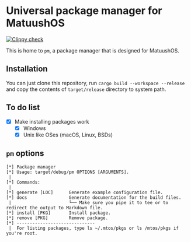# Universal package manager for MatuushOS
[![Clippy check](https://github.com/MatuushOS/pm/actions/workflows/clippy.yml/badge.svg)](https://github.com/MatuushOS/pm/actions/workflows/clippy.yml)

This is home to `pm`, a package manager that is designed for MatuushOS.

## Installation

You can just clone this repository, run `cargo build --workspace --release` and copy the contents of `target/release` directory to system path.

## To do list
- [x] Make installing packages work
  - [x] Windows
  - [x] Unix like OSes (macOS, Linux, BSDs)

## `pm` options

```
[*] Package manager
[*] Usage: target/debug/pm OPTIONS [ARGUMENTS].
 |  
[*] Commands:
 |  
[*] generate [LOC]      Generate example configuration file.
[*] docs                Generate documentation for the build files. 
 |                      └── Make sure you pipe it to tee or to redirect the output to Markdown file.
[*] install [PKG]       Install package.
[*] remove [PKG]        Remove package.
[*] ------------------------------
 |  For listing packages, type ls ~/.mtos/pkgs or ls /mtos/pkgs if you're root.


```